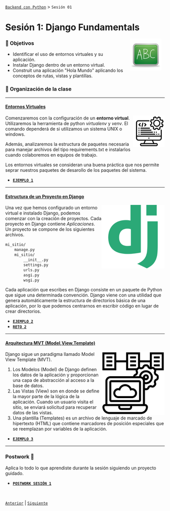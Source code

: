 [`Backend con Python`](../Readme.md) > `Sesión 01`
# Sesión 1: Django Fundamentals

<img src="img/pizarron.png" align="right" height="100" width="100" hspace="10">


### :dart: Objetivos
- Identificar el uso de entornos virtuales y su aplicación.
- Instalar Django dentro de un entorno virtual.
- Construit una aplicación "Hola Mundo" aplicando los conceptos de rutas, vistas y plantillas.

### 📂 Organización de la clase
***

#### <ins>Entornos Virtuales</ins>
<img src="img/imagen1.png" align="right" height="100" width="100">

Comenzaremos con la configuración de un __entorno virtual__. Utilizaremos la herramienta de python *virtualenv* y *venv*. El comando dependerá de si utilizamos un sistema UNIX o windows.

Además, analizaremos la estructura de paquetes necesaria para manejar archivos del tipo requirements.txt e instalarlos cuando colaboremos en equipos de trabajo.

Los entornos virtuales se consideran una buena práctica que nos permite seprar nuestros paquetes de desarollo de los paquetes del sistema.

- [**`EJEMPLO 1`**](Ejemplo-01/Readme.md)

***

#### <ins>Estructura de un Proyecto en Django</ins>
<img src="img/imagen2.png" align="right" height="200" width="200">

Una vez que hemos configurado un entorno virtual e instalado Django, podemos comenzar con la creación de proyectos. Cada proyecto en Django contiene *Aplicaciones*. Un proyecto se compone de los siguientes archivos.

```console
mi_sitio/
    manage.py
    mi_sitio/
        __init__.py
        settings.py
        urls.py
        asgi.py
        wsgi.py
```

Cada aplicación que escribes en Django consiste en un paquete de Python que sigue una determinada convención. Django viene con una utilidad que genera automáticamente la estructura de directorios básica de una aplicación, por lo que podemos centrarnos en escribir código en lugar de crear directorios.

- [**`EJEMPLO 2`**](Ejemplo-02/Readme.md)
- [**`RETO 2`**](Reto-02/Readme.md)

***

#### <ins>Arquitectura MVT (Model,View,Template) </ins>
<img src="img/imagen3.png" align="right" height="200" width="200">

 Django sigue un paradigma llamado Model View Template (MVT).

1. Los Modelos (Model) de Django definen los datos de la aplicación y proporcionan una capa de abstracción al acceso a la base de datos.
1. Las Vistas (View) son en donde se define la mayor parte de la lógica de la aplicación. Cuando un usuario visita el sitio, se enviará solicitud para recuperar datos de las vistas.
1. Una plantilla (Templates) es un archivo de lenguaje de marcado de hipertexto (HTML) que contiene marcadores de posición especiales que se reemplazan por variables de la aplicación.


- [**`EJEMPLO 3`**](Ejemplo-03/Readme.md)

***

### Postwork :memo:
Aplica lo todo lo que aprendiste durante la sesión siguiendo un proyecto guidado.

- [**`POSTWORK SESIÓN 1`**](Postwork/Readme.md)

<br/>

[`Anterior`](../Readme.md) | [`Siguiente`](../Sesion-02/Readme.md)

